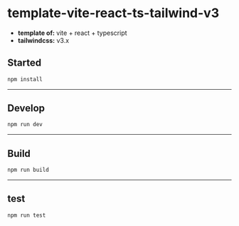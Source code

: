 # template-vite-react-ts-tailwind-v3

- **template of:** vite + react + typescript
- **tailwindcss:** v3.x

## Started

```bash
npm install
```

---

## Develop

```bash
npm run dev
```

---

## Build

```bash
npm run build
```

---

## test

```bash
npm run test
```
